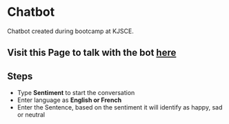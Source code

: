 # Chatbot

Chatbot created during bootcamp at KJSCE.

## Visit this Page to talk with the bot [here](https://www.facebook.com/ChatBot-2075102399211329/?modal=admin_todo_tour)

## Steps

 - Type **Sentiment** to start the conversation
 - Enter language as **English or French**
 - Enter the Sentence, based on the sentiment it will identify as happy, sad or neutral
 
 
